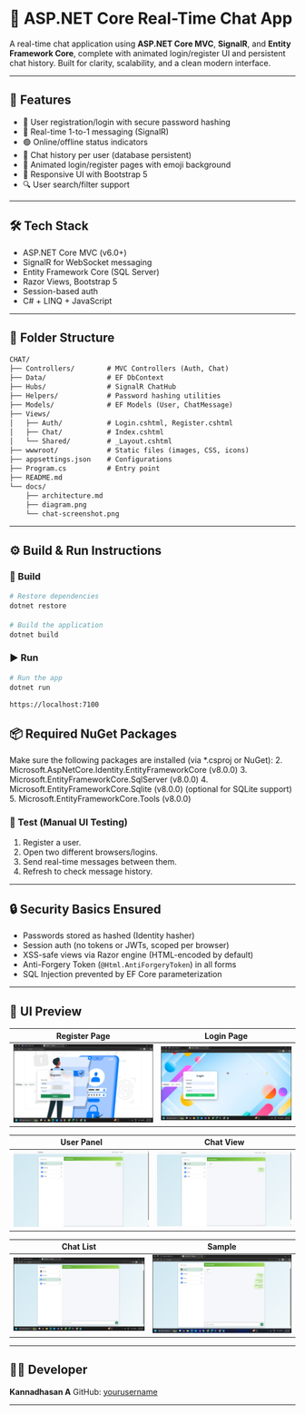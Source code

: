 # 💬 ASP.NET Core Real-Time Chat App

A real-time chat application using **ASP.NET Core MVC**, **SignalR**, and **Entity Framework Core**, complete with animated login/register UI and persistent chat history. Built for clarity, scalability, and a clean modern interface.

---

## 🚀 Features

* 🔐 User registration/login with secure password hashing
* 💬 Real-time 1-to-1 messaging (SignalR)
* 🟢 Online/offline status indicators
* 📜 Chat history per user (database persistent)
* 🎨 Animated login/register pages with emoji background
* 📱 Responsive UI with Bootstrap 5
* 🔍 User search/filter support

---

## 🛠 Tech Stack

* ASP.NET Core MVC (v6.0+)
* SignalR for WebSocket messaging
* Entity Framework Core (SQL Server)
* Razor Views, Bootstrap 5
* Session-based auth
* C# + LINQ + JavaScript

---

## 📂 Folder Structure

```
CHAT/
├── Controllers/        # MVC Controllers (Auth, Chat)
├── Data/               # EF DbContext
├── Hubs/               # SignalR ChatHub
├── Helpers/            # Password hashing utilities
├── Models/             # EF Models (User, ChatMessage)
├── Views/
│   ├── Auth/           # Login.cshtml, Register.cshtml
│   ├── Chat/           # Index.cshtml
│   └── Shared/         # _Layout.cshtml
├── wwwroot/            # Static files (images, CSS, icons)
├── appsettings.json    # Configurations
├── Program.cs          # Entry point
├── README.md
└── docs/
    ├── architecture.md
    ├── diagram.png
    └── chat-screenshot.png
```

---

## ⚙️ Build & Run Instructions

### 🧱 Build

```bash
# Restore dependencies
dotnet restore

# Build the application
dotnet build
```

### ▶️ Run

```bash
# Run the app
dotnet run
```

```
https://localhost:7100
```

📦 Required NuGet Packages
---
 Make sure the following packages are installed (via *.csproj or NuGet):
2. Microsoft.AspNetCore.Identity.EntityFrameworkCore (v8.0.0)
3. Microsoft.EntityFrameworkCore.SqlServer (v8.0.0)
4. Microsoft.EntityFrameworkCore.Sqlite (v8.0.0) (optional for SQLite support)
5. Microsoft.EntityFrameworkCore.Tools (v8.0.0)


### 🧚 Test (Manual UI Testing)

1. Register a user.
2. Open two different browsers/logins.
3. Send real-time messages between them.
4. Refresh to check message history.

---

## 🔒 Security Basics Ensured

* Passwords stored as hashed (Identity hasher)
* Session auth (no tokens or JWTs, scoped per browser)
* XSS-safe views via Razor engine (HTML-encoded by default)
* Anti-Forgery Token (`@Html.AntiForgeryToken`) in all forms
* SQL Injection prevented by EF Core parameterization

---

## 📸 UI Preview

| Register Page | Login Page |
|---------------|------------|
| ![Register Page](doc/1.Register_page.png) | ![Login Page](doc/2.Login_page.png) |

| User Panel | Chat View |
|------------|-----------|
| ![Header/User List](doc/3.Header_UserList.png) | ![User Chat](doc/4.UserChat.png) |

| Chat List | Sample |
|-----------|--------|
| ![Chat List](doc/5.ChatList.png) | ![Sample](doc/6.Sample.png) |

---

## 👨‍💼 Developer

**Kannadhasan A**
GitHub: [yourusername](https://github.com/yourkannan)

---



